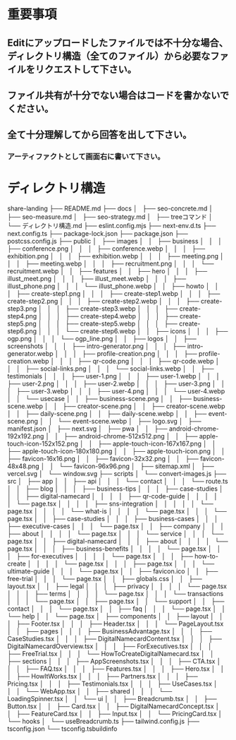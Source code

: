 # 重要事項
## Editにアップロードしたファイルでは不十分な場合、ディレクトリ構造（全てのファイル）から必要なファイルをリクエストして下さい。
## ファイル共有が十分でない場合はコードを書かないでください。
## 全て十分理解してから回答を出して下さい。

### アーティファクトとして画面右に書いて下さい。

# ディレクトリ構造
share-landing
├── README.md
├── docs
│   ├── seo-concrete.md
│   ├── seo-measure.md
│   ├── seo-strategy.md
│   ├── treeコマンド
│   └── ディレクトリ構造.md
├── eslint.config.mjs
├── next-env.d.ts
├── next.config.ts
├── package-lock.json
├── package.json
├── postcss.config.js
├── public
│   ├── images
│   │   ├── business
│   │   │   ├── conference.png
│   │   │   ├── conference.webp
│   │   │   ├── exhibition.png
│   │   │   ├── exhibition.webp
│   │   │   ├── meeting.png
│   │   │   ├── meeting.webp
│   │   │   ├── recruitment.png
│   │   │   └── recruitment.webp
│   │   ├── features
│   │   ├── hero
│   │   │   ├── illust_meet.png
│   │   │   ├── illust_meet.webp
│   │   │   ├── illust_phone.png
│   │   │   └── illust_phone.webp
│   │   ├── howto
│   │   │   ├── create-step1.png
│   │   │   ├── create-step1.webp
│   │   │   ├── create-step2.png
│   │   │   ├── create-step2.webp
│   │   │   ├── create-step3.png
│   │   │   ├── create-step3.webp
│   │   │   ├── create-step4.png
│   │   │   ├── create-step4.webp
│   │   │   ├── create-step5.png
│   │   │   ├── create-step5.webp
│   │   │   ├── create-step6.png
│   │   │   └── create-step6.webp
│   │   ├── icons
│   │   │   ├── ogp.png
│   │   │   └── ogp_line.png
│   │   ├── logos
│   │   ├── screenshots
│   │   │   ├── intro-generator.png
│   │   │   ├── intro-generator.webp
│   │   │   ├── profile-creation.png
│   │   │   ├── profile-creation.webp
│   │   │   ├── qr-code.png
│   │   │   ├── qr-code.webp
│   │   │   ├── social-links.png
│   │   │   └── social-links.webp
│   │   ├── testimonials
│   │   │   ├── user-1.png
│   │   │   ├── user-1.webp
│   │   │   ├── user-2.png
│   │   │   ├── user-2.webp
│   │   │   ├── user-3.png
│   │   │   ├── user-3.webp
│   │   │   ├── user-4.png
│   │   │   └── user-4.webp
│   │   └── usecase
│   │       ├── business-scene.png
│   │       ├── business-scene.webp
│   │       ├── creator-scene.png
│   │       ├── creator-scene.webp
│   │       ├── daily-scene.png
│   │       ├── daily-scene.webp
│   │       ├── event-scene.png
│   │       └── event-scene.webp
│   ├── logo.svg
│   ├── manifest.json
│   ├── next.svg
│   ├── pwa
│   │   ├── android-chrome-192x192.png
│   │   ├── android-chrome-512x512.png
│   │   ├── apple-touch-icon-152x152.png
│   │   ├── apple-touch-icon-167x167.png
│   │   ├── apple-touch-icon-180x180.png
│   │   ├── apple-touch-icon.png
│   │   ├── favicon-16x16.png
│   │   ├── favicon-32x32.png
│   │   ├── favicon-48x48.png
│   │   └── favicon-96x96.png
│   ├── sitemap.xml
│   ├── vercel.svg
│   └── window.svg
├── scripts
│   └── convert-images.js
├── src
│   ├── app
│   │   ├── api
│   │   │   └── contact
│   │   │       └── route.ts
│   │   ├── blog
│   │   │   ├── business-tips
│   │   │   ├── case-studies
│   │   │   ├── digital-namecard
│   │   │   │   ├── qr-code-guide
│   │   │   │   │   └── page.tsx
│   │   │   │   ├── sns-integration
│   │   │   │   │   └── page.tsx
│   │   │   │   └── what-is
│   │   │   │       └── page.tsx
│   │   │   └── page.tsx
│   │   ├── case-studies
│   │   │   ├── business-cases
│   │   │   ├── executive-cases
│   │   │   └── page.tsx
│   │   ├── company
│   │   │   ├── about
│   │   │   │   └── page.tsx
│   │   │   └── service
│   │   │       └── page.tsx
│   │   ├── digital-namecard
│   │   │   ├── about
│   │   │   │   └── page.tsx
│   │   │   ├── business-benefits
│   │   │   │   └── page.tsx
│   │   │   ├── for-executives
│   │   │   │   └── page.tsx
│   │   │   ├── how-to-create
│   │   │   │   └── page.tsx
│   │   │   ├── page.tsx
│   │   │   └── ultimate-guide
│   │   │       └── page.tsx
│   │   ├── favicon.ico
│   │   ├── free-trial
│   │   │   └── page.tsx
│   │   ├── globals.css
│   │   ├── layout.tsx
│   │   ├── legal
│   │   │   ├── privacy
│   │   │   │   └── page.tsx
│   │   │   ├── terms
│   │   │   │   └── page.tsx
│   │   │   └── transactions
│   │   │       └── page.tsx
│   │   ├── page.tsx
│   │   └── support
│   │       ├── contact
│   │       │   └── page.tsx
│   │       ├── faq
│   │       │   └── page.tsx
│   │       └── help
│   │           └── page.tsx
│   ├── components
│   │   ├── layout
│   │   │   ├── Footer.tsx
│   │   │   ├── Header.tsx
│   │   │   └── PageLayout.tsx
│   │   ├── pages
│   │   │   ├── BusinessAdvantage.tsx
│   │   │   ├── CaseStudies.tsx
│   │   │   ├── DigitalNamecardContent.tsx
│   │   │   ├── DigitalNamecardOverview.tsx
│   │   │   ├── ForExecutives.tsx
│   │   │   ├── FreeTrial.tsx
│   │   │   └── HowToCreateDigitalNamecard.tsx
│   │   ├── sections
│   │   │   ├── AppScreenshots.tsx
│   │   │   ├── CTA.tsx
│   │   │   ├── FAQ.tsx
│   │   │   ├── Features.tsx
│   │   │   ├── Hero.tsx
│   │   │   ├── HowItWorks.tsx
│   │   │   ├── Partners.tsx
│   │   │   ├── Pricing.tsx
│   │   │   ├── Testimonials.tsx
│   │   │   ├── UseCases.tsx
│   │   │   └── WebApp.tsx
│   │   ├── shared
│   │   │   └── LoadingSpinner.tsx
│   │   └── ui
│   │       ├── Breadcrumb.tsx
│   │       ├── Button.tsx
│   │       ├── Card.tsx
│   │       ├── DigitalNamecardConcept.tsx
│   │       ├── FeatureCard.tsx
│   │       ├── Input.tsx
│   │       └── PricingCard.tsx
│   └── hooks
│       └── useBreadcrumb.ts
├── tailwind.config.js
├── tsconfig.json
└── tsconfig.tsbuildinfo

